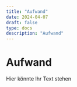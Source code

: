 ```yaml
---
title: "Aufwand"
date: 2024-04-07
draft: false
type: docs
description: "Aufwand"
---
```


# Aufwand

Hier könnte Ihr Text stehen